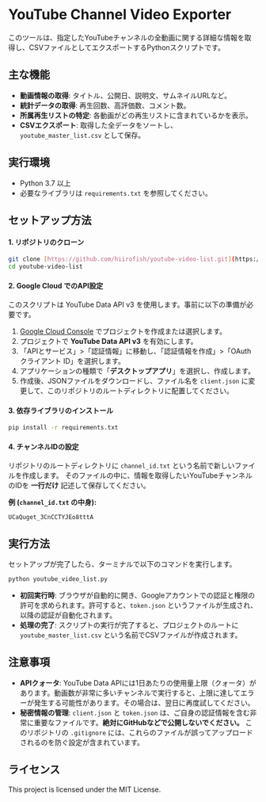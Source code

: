 # YouTube Channel Video Exporter

このツールは、指定したYouTubeチャンネルの全動画に関する詳細な情報を取得し、CSVファイルとしてエクスポートするPythonスクリプトです。

## 主な機能

-   **動画情報の取得**: タイトル、公開日、説明文、サムネイルURLなど。
-   **統計データの取得**: 再生回数、高評価数、コメント数。
-   **所属再生リストの特定**: 各動画がどの再生リストに含まれているかを表示。
-   **CSVエクスポート**: 取得した全データをソートし、`youtube_master_list.csv` として保存。

## 実行環境

-   Python 3.7 以上
-   必要なライブラリは `requirements.txt` を参照してください。

## セットアップ方法

#### 1. リポジトリのクローン
```bash
git clone [https://github.com/hiirofish/youtube-video-list.git](https://github.com/hiirofish/youtube-video-list.git)
cd youtube-video-list
```

#### 2. Google Cloud でのAPI設定
このスクリプトは YouTube Data API v3 を使用します。事前に以下の準備が必要です。

1.  [Google Cloud Console](https://console.cloud.google.com/) でプロジェクトを作成または選択します。
2.  プロジェクトで **YouTube Data API v3** を有効にします。
3.  「APIとサービス」>「認証情報」に移動し、「認証情報を作成」>「OAuth クライアント ID」を選択します。
4.  アプリケーションの種類で「**デスクトップアプリ**」を選択し、作成します。
5.  作成後、JSONファイルをダウンロードし、ファイル名を `client.json` に変更して、このリポジトリのルートディレクトリに配置してください。

#### 3. 依存ライブラリのインストール
```bash
pip install -r requirements.txt
```

#### 4. チャンネルIDの設定
リポジトリのルートディレクトリに `channel_id.txt` という名前で新しいファイルを作成します。
そのファイルの中に、情報を取得したいYouTubeチャンネルのIDを **一行だけ** 記述して保存してください。

**例 (`channel_id.txt` の中身):**
```
UCaQuget_3CnCCTYJEo8tttA
```

## 実行方法

セットアップが完了したら、ターミナルで以下のコマンドを実行します。

```bash
python youtube_video_list.py
```

-   **初回実行時**: ブラウザが自動的に開き、Googleアカウントでの認証と権限の許可を求められます。許可すると、`token.json` というファイルが生成され、以降の認証が自動化されます。
-   **処理の完了**: スクリプトの実行が完了すると、プロジェクトのルートに `youtube_master_list.csv` という名前でCSVファイルが作成されます。

## 注意事項

-   **APIクォータ**: YouTube Data APIには1日あたりの使用量上限（クォータ）があります。動画数が非常に多いチャンネルで実行すると、上限に達してエラーが発生する可能性があります。その場合は、翌日に再度試してください。
-   **秘密情報の管理**: `client.json` と `token.json` は、ご自身の認証情報を含む非常に重要なファイルです。**絶対にGitHubなどで公開しないでください。** このリポジトリの `.gitignore` には、これらのファイルが誤ってアップロードされるのを防ぐ設定が含まれています。

## ライセンス

This project is licensed under the MIT License.